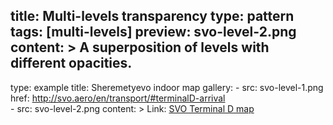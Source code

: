 title: Multi-levels transparency
type: pattern
tags: [multi-levels]
preview: svo-level-2.png
content: >
    A superposition of levels with different opacities.
---
type: example
title: Sheremetyevo indoor map
gallery:
    - src: svo-level-1.png
      href: http://svo.aero/en/transport/#terminalD-arrival    
    - src: svo-level-2.png
content: >
    Link: [SVO Terminal D map](http://svo.aero/en/transport/#terminalD-arrival)
    


    
    
    
